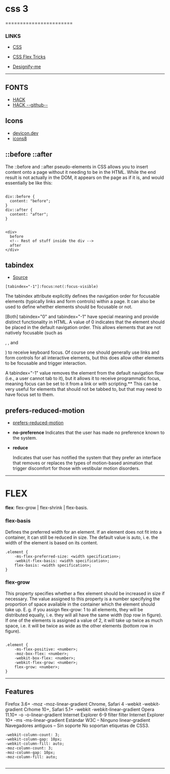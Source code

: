 # css 3
=======================


### LINKS

- [CSS ](https://en.owl.institute/web-interface-design/css-basics/flexible-layouts-using-flexbox-all-flexbox-properties-at-a-glance)
- [CSS Flex Tricks](https://css-tricks.com/snippets/css/a-guide-to-flexbox/)

- [Designify-me](http://designify.me/)
-----------------------------------------------------------------------------------------------------

## FONTS

- [HACK](https://sourcefoundry.org/hack/)
- [HACK --github--](https://github.com/source-foundry/Hack/blob/master/docs/WEBFONT_USAGE.md)


## Icons

- [devicon.dev](https://devicon.dev/)
- [icons8](https://icons8.com/)

## ::before ::after

The ::before and ::after pseudo-elements in CSS allows you to insert content onto a page without it needing to be in the HTML. While the end result is not actually in the DOM, it appears on the page as if it is, and would essentially be like this:


```

div::before {
  content: "before";
}
div::after {
  content: "after";
}

```


```

<div>
  before
  <!-- Rest of stuff inside the div -->
  after
</div>

```

## tabindex

- [Source](https://webaim.org/techniques/keyboard/tabindex)

```
[tabindex="-1"]:focus:not(:focus-visible)
```
The tabindex attribute explicitly defines the navigation order for focusable elements (typically links and form controls) within a page. It can also be used to define whether elements should be focusable or not.

[Both] tabindex="0" and tabindex="-1" have special meaning and provide distinct functionality in HTML. A value of 0 indicates that the element should be placed in the default navigation order. This allows elements that are not natively focusable (such as <div>, <span>, and <p>) to receive keyboard focus. Of course one should generally use links and form controls for all interactive elements, but this does allow other elements to be focusable and trigger interaction.

A tabindex="-1" value removes the element from the default navigation flow (i.e., a user cannot tab to it), but it allows it to receive programmatic focus, meaning focus can be set to it from a link or with scripting.** This can be very useful for elements that should not be tabbed to, but that may need to have focus set to them.

## prefers-reduced-motion

- [prefers-reduced-motion](https://developer.mozilla.org/en-US/docs/Web/CSS/@media/prefers-reduced-motion)


* **no-preference**
    Indicates that the user has made no preference known to the system.

* **reduce**

    Indicates that user has notified the system that they prefer an interface that removes or replaces the types of motion-based animation that trigger discomfort for those with vestibular motion disorders. 

-----------------------------------------------------------------------------------------------------

# FLEX

**flex**:  flex-grow | flex-shrink | flex-basis.

### flex-basis

Defines the preferred width for an element. If an element does not fit into a container, it can still be reduced in size. The default value is auto, i. e. the width of the element is based on its content.

```
.element {
    -ms-flex-preferred-size: <width specification>;
    -webkit-flex-basis: <width specification>;
    flex-basis: <width specification>;
}

```

### flex-grow

This property specifies whether a flex element should be increased in size if necessary. The value assigned to this property is a number specifying the proportion of space available in the container which the element should take up. E. g. if you assign flex-grow: 1 to all elements, they will be distributed equally, i. e. they will all have the same width (top row in figure). If one of the elements is assigned a value of 2, it will take up twice as much space, i.e. it will be twice as wide as the other elements (bottom row in figure).

```

.element {
    -ms-flex-positive: <number>;
    -moz-box-flex: <number>;
    -webkit-box-flex: <number>;
    -webkit-flex-grow: <number>;
    flex-grow: <number>;
}

```
-----------------------------------------------------------------------------------------------------

## Features


Firefox 3.6+ 		-moz 	-moz-linear-gradient
Chrome, Safari 4 		-webkit 	-webkit-gradient
Crhome 10+, Safari 5.1+ 		-webkit 	-webkit-linear-gradient
Opera 11.10+ 		-o 	-o-linear-gradient
Internet Explorer 6-9 		filter 	filter
Internet Explorer 10+ 		-ms 	-ms-linear-gradient
Estándar W3C 	– 	Ninguno 	linear-gradient
Navegadores antiguos 	– 	Sin soporte 	No soportan etiquetas de CSS3.


```
-webkit-column-count: 3;
-webkit-column-gap: 10px;
-webkit-column-fill: auto;
-moz-column-count: 3;
-moz-column-gap: 10px;
-moz-column-fill: auto;


```




-----------------------------------------------------------------------------------------------------